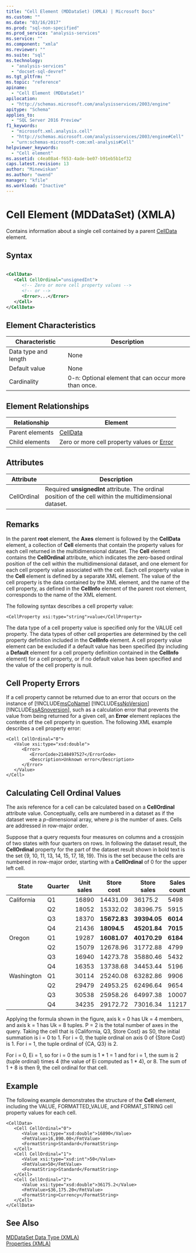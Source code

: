 ```yaml
---
title: "Cell Element (MDDataSet) (XMLA) | Microsoft Docs"
ms.custom: ""
ms.date: "03/16/2017"
ms.prod: "sql-non-specified"
ms.prod_service: "analysis-services"
ms.service: ""
ms.component: "xmla"
ms.reviewer: ""
ms.suite: "sql"
ms.technology: 
  - "analysis-services"
  - "docset-sql-devref"
ms.tgt_pltfrm: ""
ms.topic: "reference"
apiname: 
  - "Cell Element (MDDataSet)"
apilocation: 
  - "http://schemas.microsoft.com/analysisservices/2003/engine"
apitype: "Schema"
applies_to: 
  - "SQL Server 2016 Preview"
f1_keywords: 
  - "microsoft.xml.analysis.cell"
  - "http://schemas.microsoft.com/analysisservices/2003/engine#Cell"
  - "urn:schemas-microsoft-com:xml-analysis#Cell"
helpviewer_keywords: 
  - "Cell element"
ms.assetid: c4ea08a4-f653-4ade-be07-b91eb5b1ef32
caps.latest.revision: 13
author: "Minewiskan"
ms.author: "owend"
manager: "kfile"
ms.workload: "Inactive"
---
```

# Cell Element (MDDataSet) (XMLA)
  Contains information about a single cell contained by a parent [CellData](../../../analysis-services/xmla/xml-elements-properties/celldata-element-xmla.md) element.  
  
## Syntax  
  
```xml  
  
<CellData>  
   <Cell CellOrdinal="unsignedInt">  
      <!-- Zero or more cell property values -->  
      <!-- or -->  
      <Error>...</Error>  
   </Cell>  
</CellData>  
```  
  
## Element Characteristics  
  
|Characteristic|Description|  
|--------------------|-----------------|  
|Data type and length|None|  
|Default value|None|  
|Cardinality|0-n: Optional element that can occur more than once.|  
  
## Element Relationships  
  
|Relationship|Element|  
|------------------|-------------|  
|Parent elements|[CellData](../../../analysis-services/xmla/xml-elements-properties/celldata-element-xmla.md)|  
|Child elements|Zero or more cell property values or [Error](../../../analysis-services/xmla/xml-elements-properties/error-element-xmla.md)|  
  
## Attributes  
  
|Attribute|Description|  
|---------------|-----------------|  
|CellOrdinal|Required **unsignedInt** attribute. The ordinal position of the cell within the multidimensional dataset.|  
  
## Remarks  
 In the parent **root** element, the **Axes** element is followed by the **CellData** element, a collection of **Cell** elements that contain the property values for each cell returned in the multidimensional dataset. The **Cell** element contains the **CellOrdinal** attribute, which indicates the zero-based ordinal position of the cell within the multidimensional dataset, and one element for each cell property value associated with the cell. Each cell property value in the **Cell** element is defined by a separate XML element. The value of the cell property is the data contained by the XML element, and the name of the cell property, as defined in the **CellInfo** element of the parent root element, corresponds to the name of the XML element.  
  
 The following syntax describes a cell property value:  
  
```  
<CellProperty xsi:type="string">value</CellProperty>  
```  
  
 The data type of a cell property value is specified only for the VALUE cell property. The data types of other cell properties are determined by the cell property definition included in the **CellInfo** element. A cell property value element can be excluded if a default value has been specified (by including a **Default** element for a cell property definition contained in the **CellInfo** element) for a cell property, or if no default value has been specified and the value of the cell property is null.  
  
## Cell Property Errors  
 If a cell property cannot be returned due to an error that occurs on the instance of [!INCLUDE[msCoName](../../../includes/msconame-md.md)] [!INCLUDE[ssNoVersion](../../../includes/ssnoversion-md.md)] [!INCLUDE[ssASnoversion](../../../includes/ssasnoversion-md.md)], such as a calculation error that prevents the value from being returned for a given cell, an **Error** element replaces the contents of the cell property in question. The following XML example describes a cell property error:  
  
```  
<Cell CellOrdinal="0">  
   <Value xsi:type="xsd:double">  
      <Error>  
         <ErrorCode>2148497527</ErrorCode>  
         <Description>Unknown error</Description>  
      </Error>  
   </Value>  
</Cell>  
```  
  
## Calculating Cell Ordinal Values  
 The axis reference for a cell can be calculated based on a **CellOrdinal** attribute value. Conceptually, cells are numbered in a dataset as if the dataset were a *p*-dimensional array, where *p* is the number of axes. Cells are addressed in row-major order.  
  
 Suppose that a query requests four measures on columns and a crossjoin of two states with four quarters on rows. In following the dataset result, the **CellOrdinal** property for the part of the dataset result shown in bold text is the set {9, 10, 11, 13, 14, 15, 17, 18, 19}. This is the set because the cells are numbered in row-major order, starting with a **CellOrdinal** of 0 for the upper left cell.  
  
|State|Quarter|Unit sales|Store cost|Store sales|Sales count|  
|-----------|-------------|----------------|----------------|-----------------|-----------------|  
|California|Q1|16890|14431.09|36175.2|5498|  
||Q2|18052|15332.02|38396.75|5915|  
||Q3|18370|**15672.83**|**39394.05**|**6014**|  
||Q4|21436|**18094.5**|**45201.84**|**7015**|  
|Oregon|Q1|19287|**16081.07**|**40170.29**|**6184**|  
||Q2|15079|12678.96|31772.88|4799|  
||Q3|16940|14273.78|35880.46|5432|  
||Q4|16353|13738.68|34453.44|5196|  
|Washington|Q1|30114|25240.08|63282.86|9906|  
||Q2|29479|24953.25|62496.64|9654|  
||Q3|30538|25958.26|64997.38|10007|  
||Q4|34235|29172.72|73016.34|11217|  
  
 Applying the formula shown in the figure, axis k = 0 has Uk = 4 members, and axis k = 1 has Uk = 8 tuples. P = 2 is the total number of axes in the query. Taking the cell that is {California, Q3, Store Cost} as S0, the initial summation is i = 0 to 1. For i = 0, the tuple ordinal on axis 0 of {Store Cost} is 1. For i = 1, the tuple ordinal of {CA, Q3} is 2.  
  
 For i = 0, Ei = 1, so for i = 0 the sum is 1 * 1 = 1 and for i = 1, the sum is 2 (tuple ordinal) times 4 (the value of Ei computed as 1 \* 4), or 8. The sum of 1 + 8 is then 9, the cell ordinal for that cell.  
  
## Example  
 The following example demonstrates the structure of the **Cell** element, including the VALUE, FORMATTED_VALUE, and FORMAT_STRING cell property values for each cell.  
  
```  
<CellData>  
   <Cell CellOrdinal="0">  
      <Value xsi:type="xsd:double">16890</Value>  
      <FmtValue>16,890.00</FmtValue>  
      <FormatString>Standard</FormatString>  
   </Cell>  
   <Cell CellOrdinal="1">  
      <Value xsi:type="xsd:int">50</Value>  
      <FmtValue>50</FmtValue>  
      <FormatString>Standard</FormatString>  
   </Cell>  
   <Cell CellOrdinal="2">  
      <Value xsi:type="xsd:double">36175.2</Value>  
      <FmtValue>$36,175.20</FmtValue>  
      <FormatString>Currency</FormatString>  
   </Cell>  
</CellData>  
```  
  
## See Also  
 [MDDataSet Data Type &#40;XMLA&#41;](../../../analysis-services/xmla/xml-data-types/mddataset-data-type-xmla.md)   
 [Properties &#40;XMLA&#41;](../../../analysis-services/xmla/xml-elements-properties/xml-elements-properties.md)  
  
  
